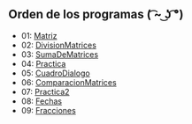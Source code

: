 ## Orden de los programas ( ͡~ ͜ʖ ͡°)

- 01: [Matriz](/src/ProgramasSencillos/ev3/Matriz.java)
- 02: [DivisionMatrices](/src/ProgramasSencillos/ev3/DivisionMatrizes.java)
- 03: [SumaDeMatrices](/src/ProgramasSencillos/ev3/SumaDeMatrices.java)
- 04: [Practica](/src/ProgramasSencillos/ev3/Proyecto.java)
- 05: [CuadroDialogo](/src/ProgramasSencillos/ev3/CuadroDialogo.java)
- 06: [ComparacionMatrices](/src/ProgramasSencillos/ev3/ComparacionMatrices.java)
- 07: [Practica2](/src/ProgramasSencillos/ev3/Proyecto2.java)
- 08: [Fechas](/src/ProgramasSencillos/ev3/Fechas.java)
- 09: [Fracciones](/src/ProgramasSencillos/ev3/Fracciones.java)
